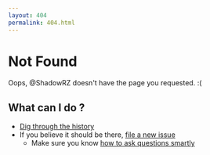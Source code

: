```yaml
---
layout: 404
permalink: 404.html
---
```


# Not Found

Oops, @ShadowRZ doesn't have the page you requested. :(

## What can I do ?

* [Dig through the history](https://github.com/ShadowRZ/shadowrz.github.io/commits/master)
* If you believe it should be there, [file a new issue](https://github.com/ShadowRZ/shadowrz.github.io/issues/new)
  * Make sure you know [how to ask questions smartly](https://github.com/ryanhanwu/How-To-Ask-Questions-The-Smart-Way/blob/master/README-zh_CN.md)
